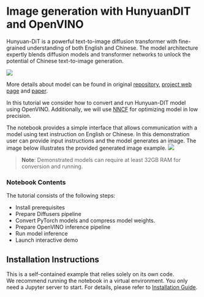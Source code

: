 # Image generation with HunyuanDIT and OpenVINO

Hunyuan-DiT is a powerful text-to-image diffusion transformer with fine-grained understanding of both English and Chinese. The model architecture expertly blends diffusion models and transformer networks to unlock the potential of Chinese text-to-image generation.

![](https://raw.githubusercontent.com/Tencent/HunyuanDiT/main/asset/framework.png)

More details about model can be found in original [repository](https://github.com/Tencent/HunyuanDiT), [project web page](https://dit.hunyuan.tencent.com/) and [paper](https://arxiv.org/abs/2405.08748).

In this tutorial we consider how to convert and run Hunyuan-DIT model using OpenVINO. Additionally, we will use [NNCF](https://github.com/openvinotoolkit/nncf) for optimizing model in low precision.

The notebook provides a simple interface that allows communication with a model using text instruction on English or Chinese. In this demonstration user can provide input instructions and the model generates an image. 
The image below illustrates the provided generated image example.
![](https://github.com/openvinotoolkit/openvino_notebooks/assets/29454499/b541d7d9-da82-4fe9-a98b-e744cb25c3c6)

>**Note**: Demonstrated models can require at least 32GB RAM for conversion and running.


### Notebook Contents

The tutorial consists of the following steps:

- Install prerequisites
- Prepare Diffusers pipeline
- Convert PyTorch models and compress model weights.
- Prepare OpenVINO inference pipeline
- Run model inference
- Launch interactive demo

## Installation Instructions

This is a self-contained example that relies solely on its own code.</br>
We recommend  running the notebook in a virtual environment. You only need a Jupyter server to start.
For details, please refer to [Installation Guide](../../README.md).

